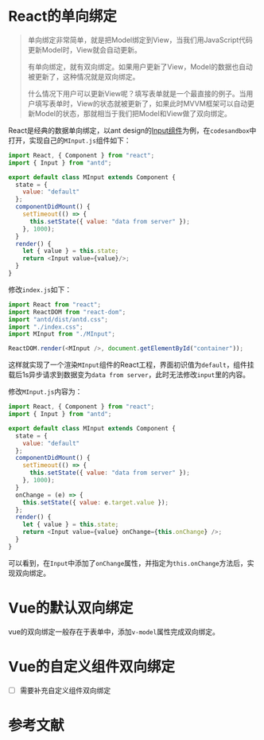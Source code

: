 # React的单向绑定

> 单向绑定非常简单，就是把Model绑定到View，当我们用JavaScript代码更新Model时，View就会自动更新。
>
> 有单向绑定，就有双向绑定。如果用户更新了View，Model的数据也自动被更新了，这种情况就是双向绑定。
>
> 什么情况下用户可以更新View呢？填写表单就是一个最直接的例子。当用户填写表单时，View的状态就被更新了，如果此时MVVM框架可以自动更新Model的状态，那就相当于我们把Model和View做了双向绑定。

React是经典的数据单向绑定，以ant design的[Input组件](https://ant.design/components/input-cn/#header)为例，在`codesandbox`中打开，实现自己的`MInput.js`组件如下：

```js
import React, { Component } from "react";
import { Input } from "antd";

export default class MInput extends Component {
  state = {
    value: "default"
  };
  componentDidMount() {
    setTimeout(() => {
      this.setState({ value: "data from server" });
    }, 1000);
  }
  render() {
    let { value } = this.state;
    return <Input value={value}/>;
  }
}
```

修改`index.js`如下：

```js
import React from "react";
import ReactDOM from "react-dom";
import "antd/dist/antd.css";
import "./index.css";
import MInput from "./MInput";

ReactDOM.render(<MInput />, document.getElementById("container"));
```

这样就实现了一个渲染`MInput`组件的React工程，界面初识值为`default`，组件挂载后1s异步请求到数据变为`data from server`，此时无法修改`input`里的内容。

修改`MInput.js`内容为：

```js
import React, { Component } from "react";
import { Input } from "antd";

export default class MInput extends Component {
  state = {
    value: "default"
  };
  componentDidMount() {
    setTimeout(() => {
      this.setState({ value: "data from server" });
    }, 1000);
  }
  onChange = (e) => {
    this.setState({ value: e.target.value });
  };
  render() {
    let { value } = this.state;
    return <Input value={value} onChange={this.onChange} />;
  }
}

```

可以看到，在`Input`中添加了`onChange`属性，并指定为`this.onChange`方法后，实现双向绑定。

# Vue的默认双向绑定

vue的双向绑定一般存在于表单中，添加`v-model`属性完成双向绑定。

# Vue的自定义组件双向绑定

- [ ] 需要补充自定义组件双向绑定

# 参考文献

[1]: https://www.liaoxuefeng.com/wiki/1022910821149312/1109527162256416	"廖雪峰官网双向绑定解释"

